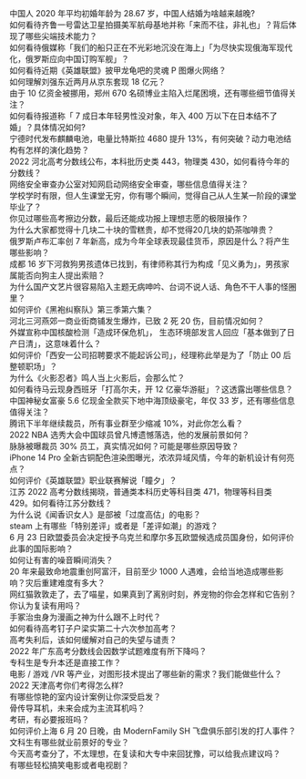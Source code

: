 中国人 2020 年平均初婚年龄为 28.67 岁，中国人结婚为啥越来越晚?  
如何看待齐鲁一号雷达卫星拍摄美军航母基地并称「来而不往，非礼也」？背后体现了哪些尖端技术能力？  
如何看待俄媒称「我们的船只正在不光彩地沉没在海上」「为尽快实现俄海军现代化，俄罗斯应向中国订购军舰」？  
如何看待近期《英雄联盟》披甲龙龟吧的灵魂 P 图爆火网络？  
如何理解刘强东近两月从京东套现 18 亿元？  
由于 10 亿资金被挪用，郑州 670 名硕博业主陷入烂尾困境，还有哪些细节值得关注？  
如何看待报道称「 7 成日本年轻男性没对象，年入 400 万以下在日本结不了婚」？具体情况如何?  
宁德时代发布麒麟电池，电量比特斯拉 4680 提升 13%，有何突破？动力电池结构有怎样的演化趋势？  
2022 河北高考分数线公布，本科批历史类 443，物理类 430，如何看待今年的分数线？  
网络安全审查办公室对知网启动网络安全审查，哪些信息值得关注？  
学校学时有限，但人生课堂无穷，你有哪个瞬间，觉得自己从人生某一阶段的课堂毕业了？  
你见过哪些高考擦边分数，最后还能成功报上理想志愿的极限操作？  
为什么大家都觉得十几块二十块的雪糕贵，却不觉得20几块的奶茶咖啡贵？  
俄罗斯卢布汇率创 7 年新高，成为今年全球表现最佳货币，原因是什么？将产生哪些影响？  
成都  16 岁下河救狗男孩遗体已找到，有律师称其行为构成「见义勇为」，男孩家属能否向狗主人提出索赔？  
为什么国产文艺片很容易陷入主题无病呻吟、台词不说人话、角色不干人事的怪圈里？  
如何评价《黑袍纠察队》第三季第六集？  
河北三河燕郊一商业街商铺发生爆炸，已致 2 死 20 伤，目前情况如何？  
外媒宣称中国核酸检测「造成环保危机」， 生态环境部发言人回应「基本做到了日产日清」，这意味着什么？  
如何评价「西安一公司招聘要求不能起诉公司」，经理称此举是为了「防止 00 后整顿职场」？  
为什么《火影忍者》鸣人当上火影后，会那么忙？  
如何看待马云现身西班牙「打高尔夫，开 12 亿豪华游艇」？这透露出哪些信息？  
中国神秘女富豪 5.6 亿现金全款买下地中海顶级豪宅，年仅 33 岁，还有哪些信息值得关注？  
腾讯下半年继续裁员，所有事业群至少缩减 10%，对此你怎么看？  
2022 NBA 选秀大会中国球员曾凡博遗憾落选，他的发展前景如何？  
脉脉被曝裁员 30% 员工，真实情况如何？可能是哪些原因导致？  
iPhone 14 Pro 全新古铜配色渲染图曝光，浓浓异域风情，今年的新机设计有何亮点？  
如何评价《英雄联盟》职业联赛解说「瞳夕」？  
江苏 2022 高考分数线揭晓，普通类本科历史等科目类 471，物理等科目类 429。如何看待江苏分数线？  
为什么说《闻香识女人》是部被「过度高估」的电影？  
steam 上有哪些「特别差评」或者是「差评如潮」的游戏？  
6 月 23 日欧盟委员会决定授予乌克兰和摩尔多瓦欧盟候选成员国身份，如何评价此事的国际影响？  
如何让有害的噪音瞬间消失？  
20 年来最致命地震重创阿富汗，目前至少 1000 人遇难，会给当地造成哪些影响？灾后重建难度有多大？  
网红猫敦敦走了，去了喵星，如果真到了离别时刻，养宠物的你会怎样和它告别？  
你认为复读有用吗？  
手冢治虫身为漫画之神为什么跟不上时代？  
如何看待高考钉子户梁实第二十六次参加高考？  
高考失利后，该如何缓解对自己的失望与谴责？  
2022 年广东高考分数线会因数学试题难度有所下降吗？  
专科生是专升本还是直接工作？  
电影 / 游戏 /VR 等产业，对图形技术提出了哪些新的需求？我们能做些什么？  
2022 天津高考你们考得怎么样?  
有哪些惊艳的室内设计案例让你深受启发？  
骨传导耳机，未来会成为主流耳机吗？  
考研，有必要报班吗？  
如何评价上海 6 月 20 日晚，由 ModernFamily SH 飞盘俱乐部引发的打人事件？  
文科生有哪些就业前景好的专业？  
今天高考查分了，不太理想，在复读和大专中来回犹豫，可以给我点建议吗？  
有哪些轻松搞笑电影或者电视剧？  
